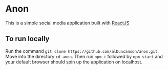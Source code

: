 # Anon

This is a simple social media application built with [ReactJS](https://reactjs.org/)

## To run locally

Run the command `git clone https://github.com/alDuncanson/anon.git`. Move into the directory `cd anon`. Then run `npm i` followed by `npm start` and your default browser should spin up the application on localhost.
